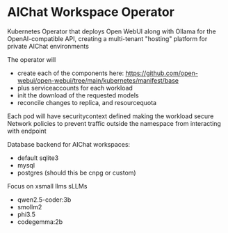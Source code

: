 # AIChat Workspace Operator

Kubernetes Operator that deploys Open WebUI along with Ollama for the OpenAI-compatible API, creating a multi-tenant "hosting" platform for private AIChat environments

The operator will 
- create each of the components here: https://github.com/open-webui/open-webui/tree/main/kubernetes/manifest/base
- plus serviceaccounts for each workload
- init the download of the requested models
- reconcile changes to replica, and resourcequota

Each pod will have securitycontext defined making the workload secure
Network policies to prevent traffic outside the namespace from interacting with endpoint

Database backend for AIChat workspaces:
- default sqlite3
- mysql
- postgres (should this be cnpg or custom)

Focus on xsmall llms
sLLMs
- qwen2.5-coder:3b
- smollm2
- phi3.5
- codegemma:2b
